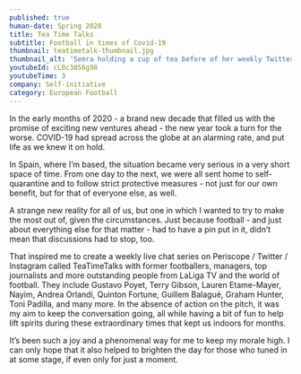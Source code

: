 ```yaml
---
published: true
human-date: Spring 2020
title: Tea Time Talks
subtitle: Football in times of Covid-19
thumbnail: teatimetalk-thumbnail.jpg
thumbnail_alt: 'Semra holding a cup of tea before of her weekly Twitter / Periscope live chats on #TeaTimeTalks during the COVID-19 lockdown'
youtubeId: cL0c3856g98
youtubeTime: 3
company: Self-initiative
category: European Football
---
```

In the early months of 2020 - a brand new decade that filled us with the promise of exciting new ventures ahead - the new year took a turn for the worse. COVID-19 had spread across the globe at an alarming rate, and put life as we knew it on hold.

In Spain, where I’m based, the situation became very serious in a very short space of time. From one day to the next, we were all sent home to self-quarantine and to follow strict protective measures - not just for our own benefit, but for that of everyone else, as well.

A strange new reality for all of us, but one in which I wanted to try to make the most out of, given the circumstances. Just because football - and just about everything else for that matter - had to have a pin put in it, didn’t mean that discussions had to stop, too.

That inspired me to create a weekly live chat series on Periscope / Twitter / Instagram called TeaTimeTalks with former footballers, managers, top journalists and more outstanding people from LaLiga TV and the world of football. They include Gustavo Poyet, Terry Gibson, Lauren Etame-Mayer, Nayim, Andrea Orlandi, Quinton Fortune, Guillem Balagué, Graham Hunter, Toni Padilla, and many more. In the absence of action on the pitch, it was my aim to keep the conversation going, all while having a bit of fun to help lift spirits during these extraordinary times that kept us indoors for months.

It’s been such a joy and a phenomenal way for me to keep my morale high. I can only hope that it also helped to brighten the day for those who tuned in at some stage, if even only for just a moment.